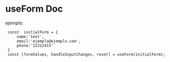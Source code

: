 # useForm Doc

ejemplo:

```
 const  initialForm = {
     name:'text',
     email:'ejemplo@ejemplo.com',
     phone:'12312415'
 }
 const [formValues, handleInputChanges, reset] = useForm(initialForm);
```